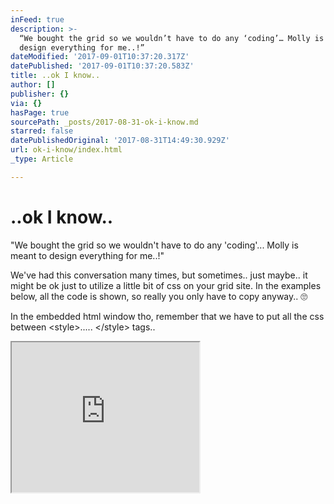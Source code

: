 ```yaml
---
inFeed: true
description: >-
  “We bought the grid so we wouldn’t have to do any ‘coding’… Molly is meant to
  design everything for me..!”
dateModified: '2017-09-01T10:37:20.317Z'
datePublished: '2017-09-01T10:37:20.583Z'
title: ..ok I know..
author: []
publisher: {}
via: {}
hasPage: true
sourcePath: _posts/2017-08-31-ok-i-know.md
starred: false
datePublishedOriginal: '2017-08-31T14:49:30.929Z'
url: ok-i-know/index.html
_type: Article

---
```

# ..ok I know..

"We bought the grid so we wouldn't have to do any 'coding'... Molly is meant to design everything for me..!"

We've had this conversation many times, but sometimes.. just maybe.. it might be ok just to utilize a little bit of css on your grid site. In the examples below, all the code is shown, so really you only have to copy anyway.. 🙄

In the embedded html window tho, remember that we have to put all the css between <style\>..... </style\> tags..

<iframe src="https://the-grid.github.io/ed-userhtml/?g=eJxVkEFO5DAQRfd9imKBAkjttEBsmu7ezAFmwYJ1xanEFo7LclUTotFIXIPrcRIcEkbMxtYv6___ygfRKdBpY6zPNhD82QCMvlW3h9vdLr0-FO3I905_DLrAWHSgTmcpDhNt-aziW9rDknR1v7u8ftj83RilVy25lgPnPfSZpnl8qNfmQ-tfwAYUOVaLtTqV0IMfepBsj5VTTbKv63EcTdN4bIzloRa2HsNQW-46ojuTYl-tpMfqi7RaFvlWpakuVeVqMtSnn7UzYXW6-e1AeCCOBCMKoDz72IPjEUYCbFtYnDSwestRQBnUESQWFbM8PtHH23sm4AgIA1qzzpdTGIpRM4dt2WHA2G4loaUGszFr_Ogo0wtlmPgMFiPolAi24EtinABTKuIsM5o61NW1xpWVQ4Amz6_nVBCCFwXu4B_0_0BXHp7j14JVgbaOUGcrhkzYTvDr8bEkChW4lt2FMdfLH34Cx6a6Wg" height="240" style=""></iframe>